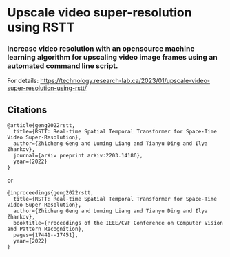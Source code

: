 # Upscale video super-resolution using RSTT

### Increase video resolution with an opensource machine learning algorithm for upscaling video image frames using an automated command line script.

For details: https://technology.research-lab.ca/2023/01/upscale-video-super-resolution-using-rstt/

## Citations
~~~
@article{geng2022rstt,
  title={RSTT: Real-time Spatial Temporal Transformer for Space-Time Video Super-Resolution},
  author={Zhicheng Geng and Luming Liang and Tianyu Ding and Ilya Zharkov},
  journal={arXiv preprint arXiv:2203.14186},
  year={2022}
}
~~~
or
~~~
@inproceedings{geng2022rstt,
  title={RSTT: Real-time Spatial Temporal Transformer for Space-Time Video Super-Resolution},
  author={Zhicheng Geng and Luming Liang and Tianyu Ding and Ilya Zharkov},
  booktitle={Proceedings of the IEEE/CVF Conference on Computer Vision and Pattern Recognition},
  pages={17441--17451},
  year={2022}
}
~~~
